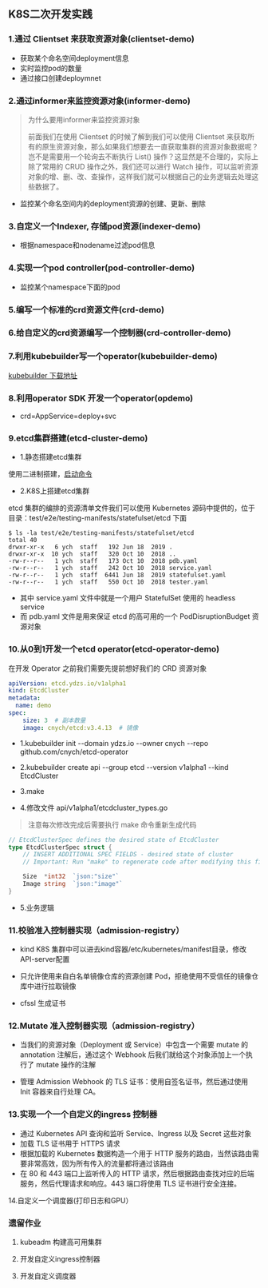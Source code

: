 ## K8S二次开发实践

### 1.通过 Clientset 来获取资源对象(clientset-demo)

- 获取某个命名空间deployment信息
- 实时监控pod的数量
- 通过接口创建deploymnet

### 2.通过informer来监控资源对象(informer-demo)

> 为什么要用informer来监控资源对象
>
> 前面我们在使用 Clientset 的时候了解到我们可以使用 Clientset 来获取所有的原生资源对象，那么如果我们想要去一直获取集群的资源对象数据呢？岂不是需要用一个轮询去不断执行 List() 操作？这显然是不合理的，实际上除了常用的 CRUD 操作之外，我们还可以进行 Watch 操作，可以监听资源对象的增、删、改、查操作，这样我们就可以根据自己的业务逻辑去处理这些数据了。

* 监控某个命名空间内的deployment资源的创建、更新、删除

### 3.自定义一个Indexer, 存储pod资源(indexer-demo)

* 根据namespace和nodename过滤pod信息


### 4.实现一个pod controller(pod-controller-demo)

* 监控某个namespace下面的pod

### 5.编写一个标准的crd资源文件(crd-demo)



### 6.给自定义的crd资源编写一个控制器(crd-controller-demo)



### 7.利用kubebuilder写一个operator(kubebuilder-demo)

[kubebuilder 下载地址](https://github.com/kubernetes-sigs/kubebuilder/releases)

### 8.利用operator SDK 开发一个operator(opdemo)

* crd=AppService=deploy+svc



### 9.etcd集群搭建(etcd-cluster-demo)
* 1.静态搭建etcd集群

使用二进制搭建，[启动命令](./etcd-cluster-demo/README.md)

* 2.K8S上搭建etcd集群

etcd 集群的编排的资源清单文件我们可以使用 Kubernetes 源码中提供的，位于目录：test/e2e/testing-manifests/statefulset/etcd 下面

```shell
$ ls -la test/e2e/testing-manifests/statefulset/etcd  
total 40
drwxr-xr-x   6 ych  staff   192 Jun 18  2019 .
drwxr-xr-x  10 ych  staff   320 Oct 10  2018 ..
-rw-r--r--   1 ych  staff   173 Oct 10  2018 pdb.yaml
-rw-r--r--   1 ych  staff   242 Oct 10  2018 service.yaml
-rw-r--r--   1 ych  staff  6441 Jun 18  2019 statefulset.yaml
-rw-r--r--   1 ych  staff   550 Oct 10  2018 tester.yaml
```
* 其中 service.yaml 文件中就是一个用户 StatefulSet 使用的 headless service
* 而 pdb.yaml 文件是用来保证 etcd 的高可用的一个 PodDisruptionBudget 资源对象



### 10.从0到1开发一个etcd operator(etcd-operator-demo)
在开发 Operator 之前我们需要先提前想好我们的 CRD 资源对象
~~~yaml
apiVersion: etcd.ydzs.io/v1alpha1
kind: EtcdCluster
metadata:
  name: demo
spec:
    size: 3  # 副本数量
    image: cnych/etcd:v3.4.13  # 镜像
~~~

* 1.kubebuilder init --domain ydzs.io --owner cnych --repo github.com/cnych/etcd-operator 

* 2.kubebuilder create api --group etcd --version v1alpha1 --kind EtcdCluster

* 3.make 

* 4.修改文件 api/v1alpha1/etcdcluster_types.go 

> 注意每次修改完成后需要执行 make 命令重新生成代码

~~~go
// EtcdClusterSpec defines the desired state of EtcdCluster
type EtcdClusterSpec struct {
	// INSERT ADDITIONAL SPEC FIELDS - desired state of cluster
	// Important: Run "make" to regenerate code after modifying this file

	Size  *int32  `json:"size"`
	Image string  `json:"image"`
}
~~~

* 5.业务逻辑




### 11.校验准入控制器实现（admission-registry）

* kind K8S 集群中可以进去kind容器/etc/kubernetes/manifest目录，修改API-server配置

* 只允许使用来自白名单镜像仓库的资源创建 Pod，拒绝使用不受信任的镜像仓库中进行拉取镜像

* cfssl 生成证书

### 12.Mutate 准入控制器实现（admission-registry）

* 当我们的资源对象（Deployment 或 Service）中包含一个需要 mutate 的 annotation 注解后，通过这个 Webhook 后我们就给这个对象添加上一个执行了 mutate 操作的注解

* 管理 Admission Webhook 的 TLS 证书：使用自签名证书，然后通过使用 Init 容器来自行处理 CA。


### 13.实现一个一个自定义的ingress 控制器

* 通过 Kubernetes API 查询和监听 Service、Ingress 以及 Secret 这些对象
* 加载 TLS 证书用于 HTTPS 请求
* 根据加载的 Kubernetes 数据构造一个用于 HTTP 服务的路由，当然该路由需要非常高效，因为所有传入的流量都将通过该路由
* 在 80 和 443 端口上监听传入的 HTTP 请求，然后根据路由查找对应的后端服务，然后代理请求和响应。443 端口将使用 TLS 证书进行安全连接。

14.自定义一个调度器(打印日志和GPU）





### 遗留作业

1. kubeadm 构建高可用集群

3. 开发自定义ingress控制器

4. 开发自定义调度器

   